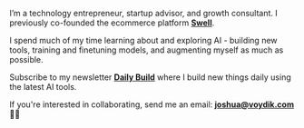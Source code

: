 I’m a technology entrepreneur, startup advisor, and growth consultant. I previously co-founded the ecommerce platform [**Swell**](https://swell.is). 

I spend much of my time learning about and exploring AI - building new tools, training and finetuning models, and augmenting myself as much as possible. 

Subscribe to my newsletter [**Daily Build**](https://dailybuild.co) where I build new things daily using the latest AI tools.

If you're interested in collaborating, send me an email: **joshua@voydik.com** ✌🏼

